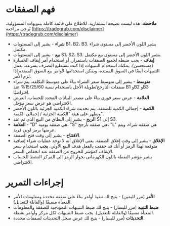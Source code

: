 # **فهم الصفقات**

**ملاحظة:** هذه ليست نصيحة استثمارية. للاطلاع على قائمة كاملة بتنويهات المسؤولية، يُرجى مراجعة [https://tradegrub.com/disclaimer](https://tradegrub.com/disclaimer)

- **شراء** - يشير إلى المستويات B1، B2، B3. يشير اللون الأخضر إلى مستوى شراء مكتمل.
- **بيع** - يشير إلى المستويات S1، S2، S3. يشير اللون الأخضر إلى مستوى بيع مكتمل.
- **إيقاف** - *يجب* ضبطه لجميع الصفقات باستمرار، أو استخدام أمر إيقاف الخسارة (مستحسن). يمكنك استخدام التنبيهات إذا كنت تستطيع التصرف بسرعة. تعمل التنبيهات أيضًا في السوق الممتدة، ويمكن استخدامها لأوامر بيع السوق الممتدة إذا لزم الأمر.
- **متوسط** - يشير إلى متوسط سعر الشراء بناءً على متوسط التكلفة. يتم شراء صفقات التأرجح/طويلة الأجل باستخدام نسبة 15/25/60% عند B1 وB2 وB3 افتراضيًا.
- **العلامة** - عرض سعر فوري بناءً على مصدر البيانات المحدد للحساب. العرض الافتراضي هو عرض سعر *مؤجل*.
- **الكمية** - إجمالي الكمية للصفقة. يتم تحديث شراء الكمية الجزئية باللون الأخضر ويظهر على هيئة "الكمية الجزئية / إجمالي الكمية".
- **الربح** - يشير إلى النطاق من البيع الذي تم عند S1 إلى S3.
- **العلامة** - "D" هي صفقة يومية، "S" هي صفقة تأرجح، "L" هي صفقة شراء، ويتم عرضها برمز لوني فريد.
- **الافتتاح** - يشير إلى وقت فتح الصفقة.
- **الإغلاق** - يشير إلى وقت إغلاق الصفقة. يعني الإغلاق أنه لا توجد عمليات شراء إضافية متوقعة لهذا الرمز أو أنك قد حققت بالفعل هدف البيع الأولي. **يجب** استخدام سعر الإيقاف كمؤشر للخروج من الصفقة عند انخفاض السعر.
- يشير مؤشر النقطة باللون الكهرماني بجوار الرمز إلى المركز النشط للحساب الافتراضي.

# إجراءات التمرير
- **الأمر** (مرر لليمين) - يتيح لك تنفيذ أوامر بناءً على صفقة محددة ومعلومات الأمر المعبأة مسبقًا (والقابلة للتعديل).
- **ضبط التنبيه** (مرر لليسار) - يتيح لك ضبط التنبيهات النموذجية للصفقة والمعلومات المعبأة مسبقًا (والقابلة للتعديل). يجب ضبط التنبيهات لكل مركز وأوامر نشطة.
- **التحديثات** (مرر لليسار) - يتيح لك عرض سجل التحديثات لصفقات محددة.

